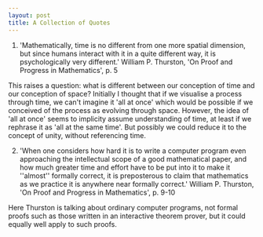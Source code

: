 ```yaml
---
layout: post
title: A Collection of Quotes
---
```


1. 'Mathematically, time is no different from one more spatial
dimension, but since humans interact with it in a quite different way, it is
psychologically very different.' William P. Thurston, 'On Proof and Progress in Mathematics', p. 5

 This raises a question: what is different between our conception of time and our conception of space?
 Initially I thought that if we visualise a process through time, we can't imagine it 'all at once' which would be possible if we conceived of 
 the process as evolving through space. However, the idea of 'all at once' seems to implicity assume understanding of time, at least if we 
 rephrase it as 'all at the same time'. But possibly we could reduce it to the concept of unity, without referencing time.
 
 2. 'When one considers how hard it is to write a computer program even approaching
the intellectual scope of a good mathematical paper, and how much greater time and
effort have to be put into it to make it ''almost'' formally correct, it is preposterous
to claim that mathematics as we practice it is anywhere near formally correct.' William P. Thurston, 'On Proof and Progress in Mathematics', p. 9-10

 Here Thurston is talking about ordinary computer programs, not formal proofs such as those written in an interactive theorem prover, but it could equally well apply to such proofs.
